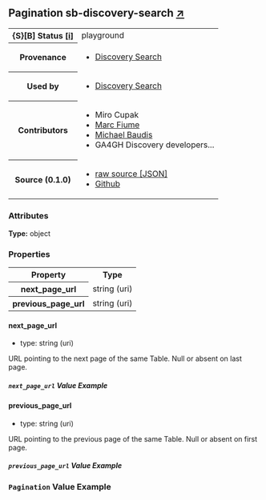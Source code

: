 
<div id="schema-header-title">
  <h2>Pagination <span id="schema-header-title-project">sb-discovery-search <a href="https://github.com/ga4gh-schemablocks/sb-discovery-search" target="_BLANK">&nearr;</a></span> </h2>
</div>

<table id="schema-header-table">
  <tr>
    <th>{S}[B] Status <a href="https://schemablocks.org/about/sb-status-levels.html">[i]</a></th>
    <td><div id="schema-header-status">playground</div></td>
  </tr>

  <tr>
    <th>Provenance</th>
    <td>
      <ul>
<li><a href="https://github.com/ga4gh-discovery/ga4gh-discovery-search">Discovery Search</a></li>
      </ul>
    </td>
  </tr>
  <tr>
    <th>Used by</th>
    <td>
      <ul>
<li><a href="https://github.com/ga4gh-discovery/ga4gh-discovery-search/tree/develop/spec">Discovery Search</a></li>
      </ul>
    </td>
  </tr>

<!--more-->

  <tr>
    <th>Contributors</th>
    <td>
      <ul>
<li>Miro Cupak</li>
<li><a href="https://orcid.org/0000-0002-9769-375X">Marc Fiume</a></li>
<li><a href="https://orcid.org/0000-0002-9903-4248">Michael Baudis</a></li>
<li>GA4GH Discovery developers...</li>
      </ul>
    </td>
  </tr>
  <tr>
    <th>Source (0.1.0)</th>
    <td>
      <ul>
        <li><a href="current/Pagination.json" target="_BLANK">raw source [JSON]</a></li>
        <li><a href="https://github.com/ga4gh-schemablocks/sb-discovery-search/blob/master/schemas/Pagination.yaml" target="_BLANK">Github</a></li>
      </ul>
    </td>
  </tr>
</table>

<div id="schema-attributes-title">
  <h3>Attributes</h3>
</div>

  
__Type:__ object
### Properties

<table id="schema-properties-table">
  <tr>
    <th>Property</th>
    <th>Type</th>
  </tr>
  <tr>
    <th>next_page_url</th>
    <td>string (uri)</td>
  </tr>
  <tr>
    <th>previous_page_url</th>
    <td>string (uri)</td>
  </tr>

</table>


#### next_page_url

* type: string (uri)

URL pointing to the next page of the same Table. Null or absent on last page.

##### `next_page_url` Value Example  


#### previous_page_url

* type: string (uri)

URL pointing to the previous page of the same Table. Null or absent on first page.

##### `previous_page_url` Value Example  



### `Pagination` Value Example  


